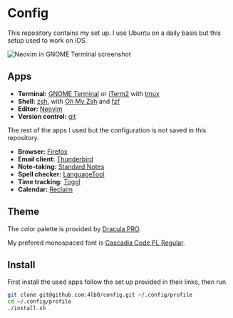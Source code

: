 Config
======

This repository contains my set up. I use Ubuntu on a daily basis
but this setup used to work on iOS.

![Neovim in GNOME Terminal screenshot](https://user-images.githubusercontent.com/142173/232212717-76b3ea44-ccfa-466e-9f61-50a41b8a5fdf.png)

Apps
----

* **Terminal:** [GNOME Terminal](https://help.gnome.org/users/gnome-terminal/stable/)
  or [iTerm2](https://iterm2.com/) with [tmux](https://github.com/tmux/tmux/wiki)
* **Shell:** [zsh](https://www.zsh.org/), with [Oh My Zsh](https://ohmyz.sh/)
  and [fzf](https://github.com/junegunn/fzf)
* **Editor:** [Neovim](https://neovim.io/)
* **Version control:** [git](https://git-scm.com/)

The rest of the apps I used but the configuration is not saved in this repository.

* **Browser:** [Firefox](https://firefox.com/)
* **Email client:** [Thunderbird](https://www.thunderbird.net/)
* **Note-taking:** [Standard Notes](https://standardnotes.com/)
* **Spell checker:** [LanguageTool](https://languagetool.org/)
* **Time tracking:** [Toggl](https://toggl.com/)
* **Calendar:** [Reclaim](https://reclaim.ai)

Theme
-----

The color palette is provided by [Dracula PRO](https://draculatheme.com).

My prefered monospaced font is [Cascadia Code PL Regular](https://github.com/microsoft/cascadia-code).

Install
-------

First install the used apps follow the set up provided in their links, then run

```bash
git clone git@github.com:4lb0/config.git ~/.config/profile
cd ~/.config/profile
./install.sh
```
